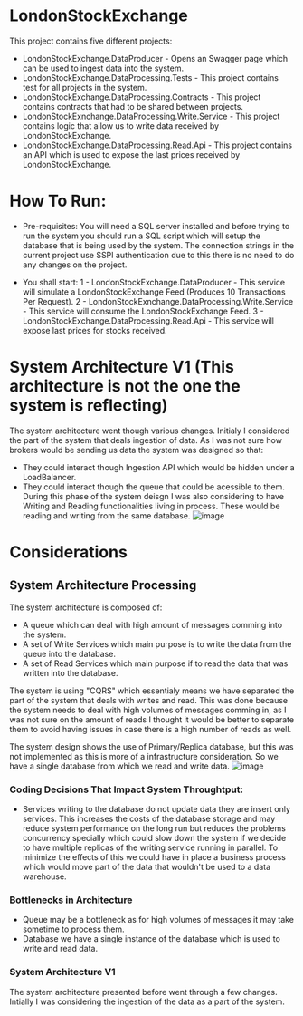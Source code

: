 # LondonStockExchange
This project contains five different projects:
- LondonStockExchange.DataProducer - Opens an Swagger page which can be used to ingest data into the system.
- LondonStockExchange.DataProcessing.Tests - This project contains test for all projects in the system.
- LondonStockExchange.DataProcessing.Contracts - This project contains contracts that had to be shared between projects.
- LondonStockExnchange.DataProcessing.Write.Service - This project contains logic that allow us to write data received by LondonStockExchange.
- LondonStockExchange.DataProcessing.Read.Api - This project contains an API which is used to expose the last prices received by LondonStockExchange.

# How To Run:
- Pre-requisites:
You will need a SQL server installed and before trying to run the system you should run a SQL script which will setup the database that is being used by the system.
The connection strings in the current project use SSPI authentication due to this there is no need to do any changes on the project.

- You shall start:
1 - LondonStockExchange.DataProducer - This service will simulate a LondonStockExchange Feed (Produces 10 Transactions Per Request).
2 - LondonStockExnchange.DataProcessing.Write.Service - This service will consume the LondonStockExchange Feed.
3 - LondonStockExchange.DataProcessing.Read.Api - This service will expose last prices for stocks received.

# System Architecture V1 (**This architecture is not the one the system is reflecting**)
The system architecture went though various changes. Initialy I considered the part of the system that deals ingestion of data. As I was not sure how brokers would be sending us data the system was designed so that:
- They could interact though Ingestion API which would be hidden under a LoadBalancer. 
- They could interact though the queue that could be acessible to them.
During this phase of the system deisgn I was also considering to have Writing and Reading functionalities living in process. These would be reading and writing from the same database.
![image](https://user-images.githubusercontent.com/10722526/154350689-f13fd40c-e667-49fa-bbed-2610c0813beb.png)




# Considerations 
## System Architecture Processing
The system architecture is composed of:
- A queue which can deal with high amount of messages comming into the system.
- A set of Write Services which main purpose is to write the data from the queue into the database.
- A set of Read Services which main purpose if to read the data that was written into the database.

The system is using "CQRS" which essentialy means we have separated the part of the system that deals with writes and read. This was done because the system needs to deal with high volumes of messages comming in, as I was not sure on the amount of reads I thought it would be better to separate them to avoid having issues in case there is a high number of reads as well.

The system design shows the use of Primary/Replica database, but this was not implemented as this is more of a infrastructure consideration. So we have a single database from which we read and write data.
![image](https://user-images.githubusercontent.com/10722526/154343582-3d137be7-3b85-43cc-95e5-aa50d25e0b8c.png)

### Coding Decisions That Impact System Throughtput:
- Services writing to the database do not update data they are insert only services. This increases the costs of the database storage and may reduce system performance on the long run but reduces the problems concurrency specially which could slow down the system if we decide to have multiple replicas of the writing service running in parallel. To minimize the effects of this we could have in place a business process which would move part of the data that wouldn't be used to a data warehouse.

### Bottlenecks in Architecture
- Queue may be a bottleneck as for high volumes of messages it may take sometime to process them.
- Database we have a single instance of the database which is used to write and read data.

### System Architecture V1
The system architecture presented before went through a few changes.
Intially I was considering the ingestion of the data as a part of the system. 


